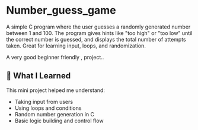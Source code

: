 # Number_guess_game
A simple C program where the user guesses a randomly generated number between 1 and 100. The program gives hints like "too high" or "too low" until the correct number is guessed, and displays the total number of attempts taken. Great for learning input, loops, and randomization.

A very good beginner friendly , project..
## 📌 What I Learned

This mini project helped me understand:
- Taking input from users
- Using loops and conditions
- Random number generation in C
- Basic logic building and control flow
